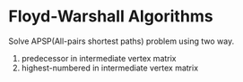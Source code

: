 # Floyd-Warshall Algorithms

Solve APSP(All-pairs shortest paths) problem using two way.

1. predecessor in intermediate vertex matrix
2. highest-numbered in intermediate vertex matrix
